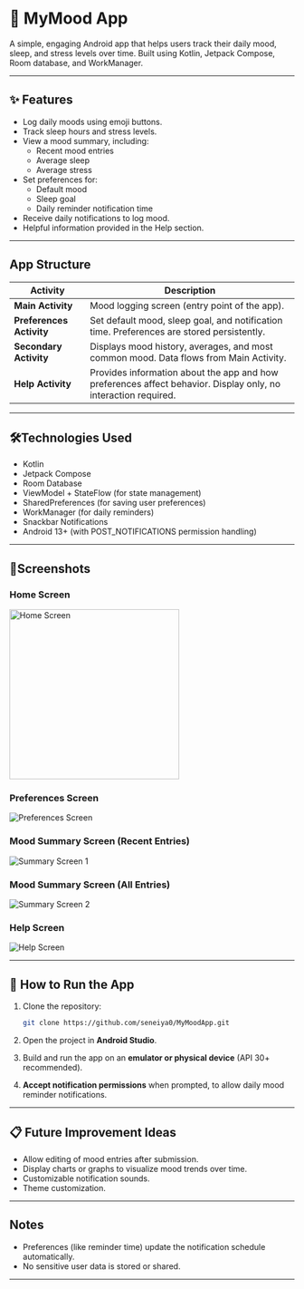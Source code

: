 # 📱 MyMood App

A simple, engaging Android app that helps users track their daily mood, sleep, and stress levels over time. Built using Kotlin, Jetpack Compose, Room database, and WorkManager.

---

## ✨ Features

- Log daily moods using emoji buttons.
- Track sleep hours and stress levels.
- View a mood summary, including:
    - Recent mood entries
    - Average sleep
    - Average stress
- Set preferences for:
    - Default mood
    - Sleep goal
    - Daily reminder notification time
- Receive daily notifications to log mood.
- Helpful information provided in the Help section.

---

## App Structure

| Activity            | Description |
|---------------------|-------------|
| **Main Activity**    | Mood logging screen (entry point of the app). |
| **Preferences Activity** | Set default mood, sleep goal, and notification time. Preferences are stored persistently. |
| **Secondary Activity** | Displays mood history, averages, and most common mood. Data flows from Main Activity. |
| **Help Activity**    | Provides information about the app and how preferences affect behavior. Display only, no interaction required. |

---

## 🛠️Technologies Used
- Kotlin
- Jetpack Compose
- Room Database
- ViewModel + StateFlow (for state management)
- SharedPreferences (for saving user preferences)
- WorkManager (for daily reminders)
- Snackbar Notifications
- Android 13+ (with POST_NOTIFICATIONS permission handling)

---

## 📸Screenshots

### Home Screen
<img src="screenshots/home.png" alt="Home Screen" width="300"/>

### Preferences Screen
![Preferences Screen](screenshots/preferences.png)

### Mood Summary Screen (Recent Entries)
![Summary Screen 1](screenshots/summary1.png)

### Mood Summary Screen (All Entries)
![Summary Screen 2](screenshots/summary2.png)

### Help Screen
![Help Screen](screenshots/help.png)

---

## 🚀 How to Run the App

1. Clone the repository:
   ```bash
   git clone https://github.com/seneiya0/MyMoodApp.git
   ```

2. Open the project in **Android Studio**.

3. Build and run the app on an **emulator or physical device** (API 30+ recommended).

4. **Accept notification permissions** when prompted, to allow daily mood reminder notifications.

---

## 📋 Future Improvement Ideas

- Allow editing of mood entries after submission.
- Display charts or graphs to visualize mood trends over time.
- Customizable notification sounds.
- Theme customization.

---

## Notes
- Preferences (like reminder time) update the notification schedule automatically.
- No sensitive user data is stored or shared.

---
